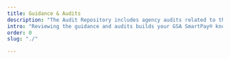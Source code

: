 ```yaml
---
title: Guidance & Audits
description: "The Audit Repository includes agency audits related to the GSA SmartPay program."
intro: "Reviewing the guidance and audits builds your GSA SmartPay® knowledge and strengthens your charge card program."
order: 0
slug: "./"

---
```

